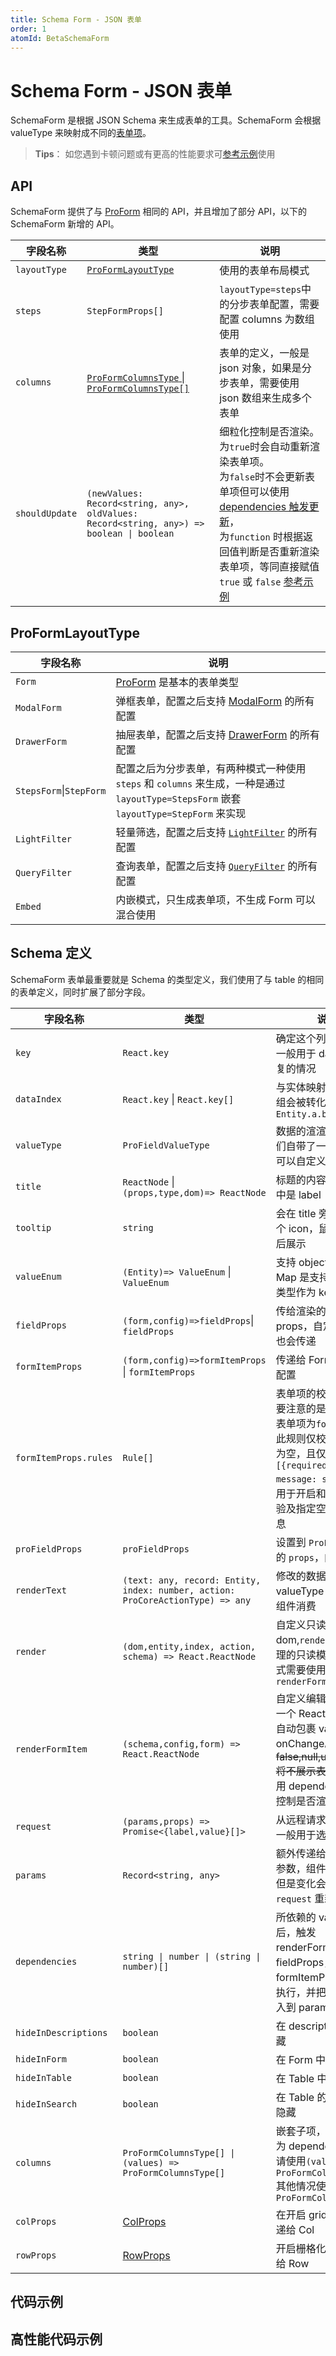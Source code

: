 ```yaml
---
title: Schema Form - JSON 表单
order: 1
atomId: BetaSchemaForm
---
```


# Schema Form - JSON 表单

SchemaForm 是根据 JSON Schema 来生成表单的工具。SchemaForm 会根据 valueType 来映射成不同的[表单项](/components/schema)。

> **Tips**： 如您遇到卡顿问题或有更高的性能要求可[参考示例](#高性能代码示例)使用

## API

SchemaForm 提供了与 [ProForm](/components/form#proform) 相同的 API，并且增加了部分 API，以下的 SchemaForm 新增的 API。

| 字段名称 | 类型 | 说明 |
| --- | --- | --- |
| `layoutType` | [`ProFormLayoutType`](/components/schema-form#proformlayouttype) | 使用的表单布局模式 |
| `steps` | `StepFormProps[]` | `layoutType=steps`中的分步表单配置，需要配置 columns 为数组使用 |
| `columns` | [`ProFormColumnsType` \| `ProFormColumnsType[]`](/components/schema-form#schema-定义) | 表单的定义，一般是 json 对象，如果是分步表单，需要使用 json 数组来生成多个表单 |
| `shouldUpdate` | `(newValues: Record<string, any>, oldValues: Record<string, any>) => boolean \| boolean` | 细粒化控制是否渲染。<br /> 为`true`时会自动重新渲染表单项。<br /> 为`false`时不会更新表单项但可以使用[dependencies 触发更新](#结合-shouldupdatefalse-和-dependencies-触发更新)，<br /> 为`function` 时根据返回值判断是否重新渲染表单项，等同直接赋值 `true` 或 `false` [参考示例](#动态控制是否重渲染) |

## ProFormLayoutType

| 字段名称 | 说明 |
| --- | --- |
| `Form` | [ProForm](/components/form) 是基本的表单类型 |
| `ModalForm` | 弹框表单，配置之后支持 [ModalForm](/components/modal-form) 的所有配置 |
| `DrawerForm` | 抽屉表单，配置之后支持 [DrawerForm](/components/modal-form) 的所有配置 |
| `StepsForm`\|`StepForm` | 配置之后为分步表单，有两种模式一种使用 `steps` 和 `columns` 来生成，一种是通过 `layoutType=StepsForm` 嵌套 `layoutType=StepForm` 来实现 |
| `LightFilter` | 轻量筛选，配置之后支持 [`LightFilter`](/components/query-filter) 的所有配置 |
| `QueryFilter` | 查询表单，配置之后支持 [`QueryFilter`](/components/query-filter) 的所有配置 |
| `Embed` | 内嵌模式，只生成表单项，不生成 Form 可以混合使用 |

## Schema 定义

SchemaForm 表单最重要就是 Schema 的类型定义，我们使用了与 table 的相同的表单定义，同时扩展了部分字段。

| 字段名称 | 类型 | 说明 |
| --- | --- | --- |
| `key` | `React.key` | 确定这个列的唯一值,一般用于 dataIndex 重复的情况 |
| `dataIndex` | `React.key` \| `React.key[]` | 与实体映射的 key，数组会被转化 `[a,b] => Entity.a.b` |
| `valueType` | `ProFieldValueType` | 数据的渲渲染方式，我们自带了一部分，你也可以自定义 valueType |
| `title` | `ReactNode` \|`(props,type,dom)=> ReactNode` | 标题的内容，在 form 中是 label |
| `tooltip` | `string` | 会在 title 旁边展示一个 icon，鼠标浮动之后展示 |
| `valueEnum` | `(Entity)=> ValueEnum` \| `ValueEnum` | 支持 object 和 Map，Map 是支持其他基础类型作为 key |
| `fieldProps` | `(form,config)=>fieldProps`\| `fieldProps` | 传给渲染的组件的 props，自定义的时候也会传递 |
| `formItemProps` | `(form,config)=>formItemProps` \| `formItemProps` | 传递给 Form.Item 的配置 |
| `formItemProps.rules` | `Rule[]` | 表单项的校验规则。需要注意的是，如果当前表单项为`formList`时，此规则仅校验列表是否为空，且仅接受元组`[{required: boolean, message: string}]`，用于开启和关闭非空校验及指定空列表提示消息 |
| `proFieldProps` | `proFieldProps` | 设置到 `ProField` 上面的 `props`，内部属性 |
| `renderText` | `(text: any, record: Entity, index: number, action: ProCoreActionType) => any` | 修改的数据是会被 valueType 定义的渲染组件消费 |
| `render` | `(dom,entity,index, action, schema) => React.ReactNode` | 自定义只读模式的 dom,`render` 方法只管理的只读模式，编辑模式需要使用 `renderFormItem` |
| `renderFormItem` | `(schema,config,form) => React.ReactNode` | 自定义编辑模式,返回一个 ReactNode，会自动包裹 value 和 onChange。~~如返回 false,null,undefined 将不展示表单项~~ 请使用 dependency 组件控制是否渲染列 |
| `request` | `(params,props) => Promise<{label,value}[]>` | 从远程请求网络数据，一般用于选择类组件 |
| `params` | `Record<string, any>` | 额外传递给 `request` 的参数，组件不做处理,但是变化会引起`request` 重新请求数据 |
| `dependencies` | `string \| number \| (string \| number)[]` | 所依赖的 values 变化后，触发 renderFormItem，fieldProps，formItemProps 重新执行，并把 values 注入到 params 里 [示例](#使用-dependencies-触发-fieldpropsformitempropsrenderformitem-更新) |
| `hideInDescriptions` | `boolean` | 在 descriptions 中隐藏 |
| `hideInForm` | `boolean` | 在 Form 中隐藏 |
| `hideInTable` | `boolean` | 在 Table 中隐藏 |
| `hideInSearch` | `boolean` | 在 Table 的查询表格中隐藏 |
| `columns` | `ProFormColumnsType[] \| (values) => ProFormColumnsType[]` | 嵌套子项，valueType 为 dependency 时，请使用`(values) => ProFormColumnsType[]`其他情况使用 `ProFormColumnsType[]` |
| `colProps` | [ColProps](https://ant.design/components/grid/#Col) | 在开启 grid 模式时传递给 Col |
| `rowProps` | [RowProps](https://ant.design/components/grid/#Row) | 开启栅格化模式时传递给 Row |

## 代码示例

<code src="./demos/schema.tsx" title="schema 表单"></code>

<code src="./demos/ModalAndDrawerForm.tsx" title="浮层窗口"></code>

<code src="./demos/steps-form.tsx" title="JSON 来生成分步表单"></code>

<code src="./demos/embed.tsx" title="嵌入到 ProForm 中"></code>

<code src="./demos/dependency.tsx" title="使用 ProFormDependency"></code>

## 高性能代码示例

<code src="./demos/dependencies.tsx" title="结合 shouldUpdate=false 和 dependencies 触发更新"></code>

<code src="./demos/dynamic-rerender.tsx" title="动态控制是否重渲染"></code>

<code src="./demos/form-list-required.tsx" title="required" debug  title="form-list-required"></code>

